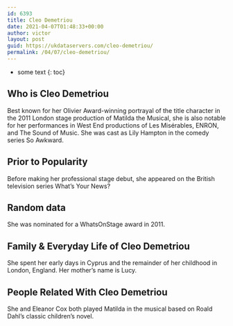 ```yaml
---
id: 6393
title: Cleo Demetriou
date: 2021-04-07T01:48:33+00:00
author: victor
layout: post
guid: https://ukdataservers.com/cleo-demetriou/
permalink: /04/07/cleo-demetriou/
---
```


* some text
{: toc}


## Who is Cleo Demetriou



Best known for her Olivier Award-winning portrayal of the title character in the 2011 London stage production of Matilda the Musical, she is also notable for her performances in West End productions of Les Misérables, ENRON, and The Sound of Music. She was cast as Lily Hampton in the comedy series So Awkward. 

                
                
                
## Prior to Popularity



Before making her professional stage debut, she appeared on the British television series What&#8217;s Your News? 

                
                
                
## Random data



She was nominated for a WhatsOnStage award in 2011. 

                
                
                
## Family & Everyday Life of Cleo Demetriou



She spent her early days in Cyprus and the remainder of her childhood in London, England. Her mother&#8217;s name is Lucy.

                
                
                
## People Related With Cleo Demetriou



She and Eleanor Cox both played Matilda in the musical based on Roald Dahl&#8217;s classic children&#8217;s novel. 

                
              
            
          
          
          